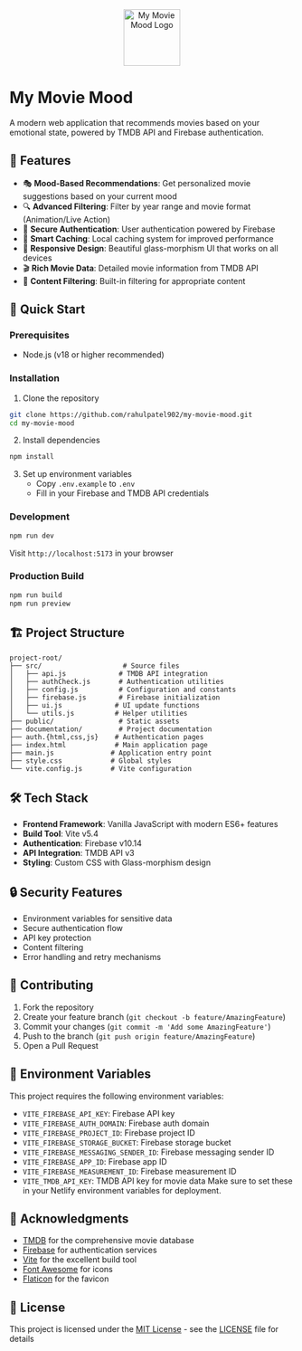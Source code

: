
<div align="center">
  <img src="public/favicon.png" alt="My Movie Mood Logo" width="100" height="100">
</div>

# My Movie Mood  

A modern web application that recommends movies based on your emotional state, powered by TMDB API and Firebase authentication.
  
## 🌟 Features  

- 🎭 **Mood-Based Recommendations**: Get personalized movie suggestions based on your current mood
- 🔍 **Advanced Filtering**: Filter by year range and movie format (Animation/Live Action)
- 🔐 **Secure Authentication**: User authentication powered by Firebase
- 💾 **Smart Caching**: Local caching system for improved performance
- 📱 **Responsive Design**: Beautiful glass-morphism UI that works on all devices
- 🎬 **Rich Movie Data**: Detailed movie information from TMDB API
- 🚫 **Content Filtering**: Built-in filtering for appropriate content

## 🚀 Quick Start
 
### Prerequisites

- Node.js (v18 or higher recommended)

### Installation
 
1. Clone the repository

```bash
git clone https://github.com/rahulpatel902/my-movie-mood.git
cd my-movie-mood
```

2. Install dependencies

```bash
npm install
```

3. Set up environment variables
   - Copy `.env.example` to `.env`
   - Fill in your Firebase and TMDB API credentials

### Development

```bash
npm run dev
```

Visit `http://localhost:5173` in your browser

### Production Build

```bash
npm run build
npm run preview
```

## 🏗️ Project Structure

```
project-root/
├── src/                    # Source files
│   ├── api.js             # TMDB API integration
│   ├── authCheck.js       # Authentication utilities
│   ├── config.js          # Configuration and constants
│   ├── firebase.js        # Firebase initialization
│   ├── ui.js             # UI update functions
│   └── utils.js          # Helper utilities
├── public/                # Static assets
├── documentation/         # Project documentation
├── auth.{html,css,js}    # Authentication pages
├── index.html            # Main application page
├── main.js              # Application entry point
├── style.css            # Global styles
└── vite.config.js       # Vite configuration
```

## 🛠️ Tech Stack

- **Frontend Framework**: Vanilla JavaScript with modern ES6+ features
- **Build Tool**: Vite v5.4
- **Authentication**: Firebase v10.14
- **API Integration**: TMDB API v3
- **Styling**: Custom CSS with Glass-morphism design

## 🔒 Security Features

- Environment variables for sensitive data
- Secure authentication flow
- API key protection
- Content filtering
- Error handling and retry mechanisms

## 🤝 Contributing

1. Fork the repository
2. Create your feature branch (`git checkout -b feature/AmazingFeature`)
3. Commit your changes (`git commit -m 'Add some AmazingFeature'`)
4. Push to the branch (`git push origin feature/AmazingFeature`)
5. Open a Pull Request

## 📝 Environment Variables

This project requires the following environment variables:
- `VITE_FIREBASE_API_KEY`: Firebase API key
- `VITE_FIREBASE_AUTH_DOMAIN`: Firebase auth domain
- `VITE_FIREBASE_PROJECT_ID`: Firebase project ID
- `VITE_FIREBASE_STORAGE_BUCKET`: Firebase storage bucket
- `VITE_FIREBASE_MESSAGING_SENDER_ID`: Firebase messaging sender ID
- `VITE_FIREBASE_APP_ID`: Firebase app ID
- `VITE_FIREBASE_MEASUREMENT_ID`: Firebase measurement ID
- `VITE_TMDB_API_KEY`: TMDB API key for movie data
Make sure to set these in your Netlify environment variables for deployment.

## 🙏 Acknowledgments

- [TMDB](https://www.themoviedb.org/) for the comprehensive movie database
- [Firebase](https://firebase.google.com/) for authentication services
- [Vite](https://vitejs.dev/) for the excellent build tool
- [Font Awesome](https://fontawesome.com/) for icons
- [Flaticon](https://www.flaticon.com/) for the favicon

## 📄 License

This project is licensed under the [MIT License](LICENSE) - see the [LICENSE](LICENSE) file for details
